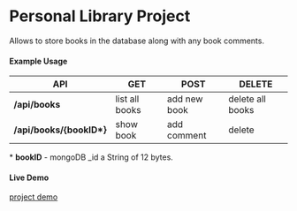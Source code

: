 # Personal Library Project
Allows to store books in the database along with any book comments.

#### Example Usage
|  API | GET | POST  | DELETE |
| ------------ | -------------- | ---------------- | ----------------- |
| **/api/books** | list all books | add new book | delete all books |
|  **/api/books/{bookID\*}** | show book | add comment | delete |

\* **bookID** - mongoDB _id a String of 12 bytes.

#### Live Demo
[project demo](https://ykoziy-personal-library-api.glitch.me/)
